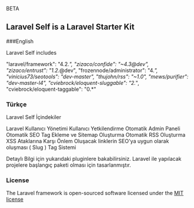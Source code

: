 BETA

## Laravel Self is a Laravel Starter Kit

###English

Laravel Self includes

"laravel/framework": "4.2.*",
"zizaco/confide": "~4.3@dev",
"zizaco/entrust": "1.2.*@dev",
"frozennode/administrator": "4.*",
"vinicius73/seotools": "dev-master",
"thujohn/rss": "~1.0",
"mews/purifier": "dev-master-l4",
"cviebrock/eloquent-sluggable": "2.*",
"cviebrock/eloquent-taggable": "0.*"

### Türkçe

Laravel Self İçindekiler

Laravel
Kullanıcı Yönetimi
Kullanıcı Yetkilendirme
Otomatik Admin Paneli
Otomatik SEO Tag Ekleme ve Sitemap Oluşturma
Otomatik RSS Oluşturma
XSS Ataklarına Karşı Önlem
Oluşacak linklerin SEO'ya uygun olarak oluşması ( Slug )
Tag Sistemi

Detaylı Bilgi için yukarıdaki pluginlere bakabilirsiniz.
Laravel ile yapılacak projelere başlangıç paketi olması için tasarlanmıştır.

### License

The Laravel framework is open-sourced software licensed under the [MIT license](http://opensource.org/licenses/MIT)
